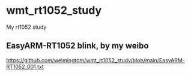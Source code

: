 # wmt_rt1052_study
My rt1052 study

## EasyARM-RT1052 blink, by my weibo  
https://github.com/weimingtom/wmt_rt1052_study/blob/main/EasyARM-RT1052_001.txt  
